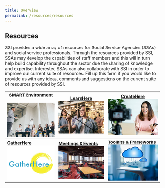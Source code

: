 ```yaml
---
title: Overview
permalink: /resources/resources
---
```


## Resources

SSI provides a wide array of resources for Social Service Agencies (SSAs) and social service professionals. Through the resources provided by SSI, SSAs may develop the capabilities of staff members and this will in turn help build capability throughout the sector due the sharing of knowledge and expertise. Interested SSAs can also collaborate with SSI in order to improve our current suite of resources. Fill up this form if you would like to provide us with any ideas, comments and suggestions on the current suite of resources provided by SSI.


|**<center>[SMART Environment](/resources/SMART-environment)</center>** <br> [![SMART Environment](/images/resources/mainpage/BlockBooks.jpg)](/resources/SMART-environment)   |**[LearnHere](https://www.ssi.sg/Resources-(1)/LearnHere)** [![LearnHere](/images/resources/mainpage/Learnhere.jpg)](https://www.ssi.sg/Resources-(1)/LearnHere)  |**[CreateHere](https://www.ssi.sg/Resources-(1)/CreateHere)**[![CreateHere](/images/resources/mainpage/Createhere.jpg)](https://www.ssi.sg/Resources-(1)/CreateHere)   |
|--|--|--|
|**[GatherHere](https://www.ssi.sg/Resources-(1)/GatherHere)**[![GatherHere](/images/resources/mainpage/Gatherhere.jpg)](https://www.ssi.sg/Resources-(1)/GatherHere)   |**[Meetings & Events](/resources/meetings-events)**[![Meetings & Events](/images/resources/mainpage/Venue.jpg)](/resources/meetings-events)   |**[Toolkits & Frameworks](/resources/toolkits-frameworks)**[![Toolkits & Frameworks](/images/resources/mainpage/Toolkit.jpg)](/resources/toolkits-frameworks)   |

